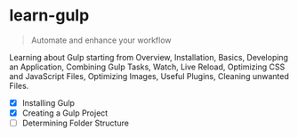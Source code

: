 # learn-gulp

> Automate and enhance your workflow

Learning about Gulp starting from Overview, Installation, Basics, Developing an Application, Combining Gulp Tasks, Watch, Live Reload, Optimizing CSS and JavaScript Files, Optimizing Images, Useful Plugins, Cleaning unwanted Files.

* [x] Installing Gulp
* [x] Creating a Gulp Project
* [ ] Determining Folder Structure
